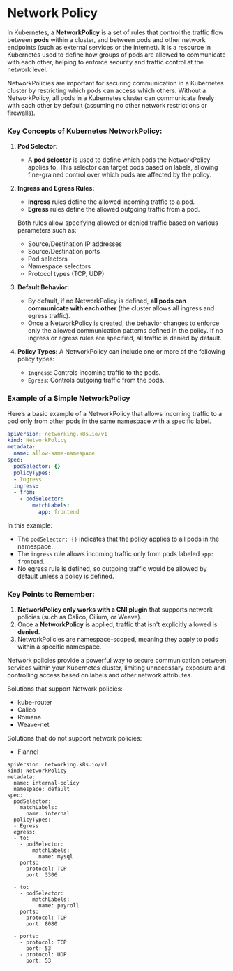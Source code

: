 # Network Policy

In Kubernetes, a **NetworkPolicy** is a set of rules that control the traffic flow between **pods** within a cluster, and between pods and other network endpoints (such as external services or the internet). It is a resource in Kubernetes used to define how groups of pods are allowed to communicate with each other, helping to enforce security and traffic control at the network level.

NetworkPolicies are important for securing communication in a Kubernetes cluster by restricting which pods can access which others. Without a NetworkPolicy, all pods in a Kubernetes cluster can communicate freely with each other by default (assuming no other network restrictions or firewalls).

### Key Concepts of Kubernetes NetworkPolicy:

1. **Pod Selector:** 
   - A **pod selector** is used to define which pods the NetworkPolicy applies to. This selector can target pods based on labels, allowing fine-grained control over which pods are affected by the policy.

2. **Ingress and Egress Rules:**
   - **Ingress** rules define the allowed incoming traffic to a pod.
   - **Egress** rules define the allowed outgoing traffic from a pod.
   
   Both rules allow specifying allowed or denied traffic based on various parameters such as:
   - Source/Destination IP addresses
   - Source/Destination ports
   - Pod selectors
   - Namespace selectors
   - Protocol types (TCP, UDP)

3. **Default Behavior:**
   - By default, if no NetworkPolicy is defined, **all pods can communicate with each other** (the cluster allows all ingress and egress traffic).
   - Once a NetworkPolicy is created, the behavior changes to enforce only the allowed communication patterns defined in the policy. If no ingress or egress rules are specified, all traffic is denied by default.

4. **Policy Types:**
   A NetworkPolicy can include one or more of the following policy types:
   - `Ingress`: Controls incoming traffic to the pods.
   - `Egress`: Controls outgoing traffic from the pods.

### Example of a Simple NetworkPolicy

Here’s a basic example of a NetworkPolicy that allows incoming traffic to a pod only from other pods in the same namespace with a specific label.

```yaml
apiVersion: networking.k8s.io/v1
kind: NetworkPolicy
metadata:
  name: allow-same-namespace
spec:
  podSelector: {}
  policyTypes:
  - Ingress
  ingress:
  - from:
    - podSelector:
        matchLabels:
          app: frontend
```

In this example:
- The `podSelector: {}` indicates that the policy applies to all pods in the namespace.
- The `ingress` rule allows incoming traffic only from pods labeled `app: frontend`.
- No egress rule is defined, so outgoing traffic would be allowed by default unless a policy is defined.

### Key Points to Remember:

1. **NetworkPolicy only works with a CNI plugin** that supports network policies (such as Calico, Cilium, or Weave).
2. Once a **NetworkPolicy** is applied, traffic that isn't explicitly allowed is **denied**.
3. NetworkPolicies are namespace-scoped, meaning they apply to pods within a specific namespace.

Network policies provide a powerful way to secure communication between services within your Kubernetes cluster, limiting unnecessary exposure and controlling access based on labels and other network attributes.

Solutions that support Network policies:

- kube-router
- Calico
- Romana
- Weave-net
  
Solutions that do not support network policies:
- Flannel


```
apiVersion: networking.k8s.io/v1
kind: NetworkPolicy
metadata:
  name: internal-policy
  namespace: default
spec:
  podSelector:
    matchLabels:
      name: internal
  policyTypes:
  - Egress
  egress:
  - to:
    - podSelector:
        matchLabels:
          name: mysql
    ports:
    - protocol: TCP
      port: 3306

  - to:
    - podSelector:
        matchLabels:
          name: payroll
    ports:
    - protocol: TCP
      port: 8080

  - ports:
    - protocol: TCP
      port: 53
    - protocol: UDP
      port: 53

```

